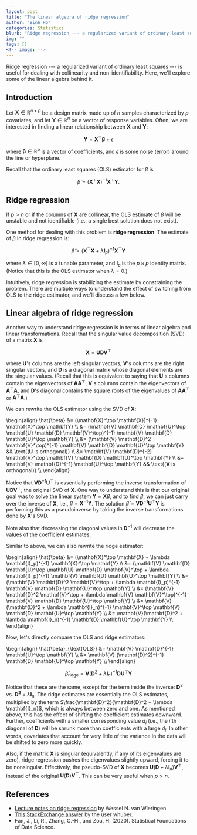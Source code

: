 ```yaml
---
layout: post
title: "The linear algebra of ridge regression"
author: "Binh Ho"
categories: Statistics
blurb: "Ridge regression --- a regularized variant of ordinary least squares --- is useful for dealing with collinearity and non-identifiability. Here, we'll explore some of the linear algebra behind it."
img: ""
tags: []
<!-- image: -->
---
```



Ridge regression --- a regularized variant of ordinary least squares --- is useful for dealing with collinearity and non-identifiability. Here, we'll explore some of the linear algebra behind it.

## Introduction

Let $\mathbf{X} \in \mathbb{R}^{n \times p}$ be a design matrix made up of $n$ samples characterized by $p$ covariates, and let $\mathbf{Y} \in \mathbb{R}^{n}$ be a vector of response variables. Often, we are interested in finding a linear relationship between $\mathbf{X}$ and $\mathbf{Y}$:

$$\mathbf{Y} = \mathbf{X}^\top \mathbf{\beta} + \epsilon$$

where $\mathbf{\beta} \in \mathbb{R}^p$ is a vector of coefficients, and $\epsilon$ is some noise (error) around the line or hyperplane.

Recall that the ordinary least squares (OLS) estimator for $\beta$ is 

$$\hat{\beta} = (\mathbf{X}^\top \mathbf{X})^{-1} \mathbf{X}^\top \mathbf{Y}.$$

## Ridge regression

If $p > n$ or if the columns of $\mathbf{X}$ are collinear, the OLS estimate of $\hat{\beta}$ will be unstable and not identifiable (i.e., a single best solution does not exist).

One method for dealing with this problem is **ridge regression**. The estimate of $\beta$ in ridge regression is:

$$\hat{\beta} = (\mathbf{X}^\top \mathbf{X} + \lambda \mathbf{I}_p)^{-1} \mathbf{X}^\top \mathbf{Y}$$

where $\lambda \in [0, \infty)$ is a tunable parameter, and $\mathbf{I}_p$ is the $p\times p$ identity matrix. (Notice that this is the OLS estimator when $\lambda = 0$.)

Intuitively, ridge regression is stabilizing the estimate by constraining the problem. There are multiple ways to understand the effect of switching from OLS to the ridge estimator, and we'll discuss a few below.

## Linear algebra of ridge regression

Another way to understand ridge regression is in terms of linear algebra and linear transformations. Recall that the singular value decomposition (SVD) of a matrix $\mathbf{X}$ is 

$$\mathbf{X} = \mathbf{U} \mathbf{D} \mathbf{V}^\top$$

where $\mathbf{U}$'s columns are the left singular vectors, $\mathbf{V}$'s columns are the right singular vectors, and $\mathbf{D}$ is a diagonal matrix whose diagonal elements are the singular values. (Recall that this is equivalent to saying that $\mathbf{U}$'s columns contain the eigenvectors of $\mathbf{A} \mathbf{A}^\top$, $\mathbf{V}$'s columns contain the eigenvectors of $\mathbf{A}^\top \mathbf{A}$, and $\mathbf{D}$'s diagonal contains the square roots of the eigenvalues of $\mathbf{A} \mathbf{A}^\top$ or $\mathbf{A}^\top \mathbf{A}$.)

We can rewrite the OLS estimator using the SVD of $\mathbf{X}$:

\begin{align} \hat{\beta} &= (\mathbf{X}^\top \mathbf{X})^{-1} \mathbf{X}^\top \mathbf{Y} \\\ &= (\mathbf{V} \mathbf{D} \mathbf{U}^\top \mathbf{U} \mathbf{D} \mathbf{V}^\top)^{-1} \mathbf{V} \mathbf{D} \mathbf{U}^\top \mathbf{Y} \\\ &= (\mathbf{V} \mathbf{D}^2 \mathbf{V}^\top)^{-1} \mathbf{V} \mathbf{D} \mathbf{U}^\top \mathbf{Y} && \text{($\mathbf{U}$ is orthogonal)} \\\ &= \mathbf{V} \mathbf{D}^{-2} \mathbf{V}^\top \mathbf{V} \mathbf{D} \mathbf{U}^\top \mathbf{Y} \\\ &= \mathbf{V} \mathbf{D}^{-1} \mathbf{U}^\top \mathbf{Y}  && \text{($\mathbf{V}$ is orthogonal)} \\\ \end{align}

Notice that $\mathbf{V}\mathbf{D}^{-1}\mathbf{U}^\top$ is essentially performing the inverse transformation of $\mathbf{U} \mathbf{D} \mathbf{V}^\top$, the original SVD of $\mathbf{X}$. One way to understand this is that our original goal was to solve the linear system $\mathbf{Y} = \mathbf{X} \beta$, and to find $\beta$, we can just carry over the inverse of $\mathbf{X}$, i.e., $\beta = \mathbf{X}^{-1} \mathbf{Y}$. The solution $\hat{\beta} = \mathbf{V} \mathbf{D}^{-1} \mathbf{U}^\top \mathbf{Y}$ is performing this as a pseudoinverse by taking the inverse transformations done by $\mathbf{X}$'s SVD.

Note also that decreasing the diagonal values in $\mathbf{D}^{-1}$ will decrease the values of the coefficient estimates.

Similar to above, we can also rewrite the ridge estimator:

\begin{align} \hat{\beta} &= (\mathbf{X}^\top \mathbf{X} + \lambda \mathbf{I}_p)^{-1} \mathbf{X}^\top \mathbf{Y} \\\ &= (\mathbf{V} \mathbf{D} \mathbf{U}^\top \mathbf{U} \mathbf{D} \mathbf{V}^\top + \lambda \mathbf{I}_p)^{-1} \mathbf{V} \mathbf{D} \mathbf{U}^\top \mathbf{Y} \\\ &= (\mathbf{V} \mathbf{D}^2 \mathbf{V}^\top + \lambda \mathbf{I}_p)^{-1} \mathbf{V} \mathbf{D} \mathbf{U}^\top \mathbf{Y} \\\ &= (\mathbf{V} \mathbf{D}^2 \mathbf{V}^\top + \lambda \mathbf{V} \mathbf{V}^\top)^{-1} \mathbf{V} \mathbf{D} \mathbf{U}^\top \mathbf{Y} \\\ &= \mathbf{V}(\mathbf{D}^2 + \lambda \mathbf{I}_n)^{-1} \mathbf{V}^\top  \mathbf{V} \mathbf{D} \mathbf{U}^\top \mathbf{Y} \\\ &= \mathbf{V}(\mathbf{D}^2 + \lambda \mathbf{I}_n)^{-1} \mathbf{D} \mathbf{U}^\top \mathbf{Y} \\\ \end{align}

Now, let's directly compare the OLS and ridge estimators:

\begin{align} \hat{\beta}_{\text{OLS}} &= \mathbf{V} \mathbf{D}^{-1} \mathbf{U}^\top \mathbf{Y} \\\ &= \mathbf{V} (\mathbf{D}^2)^{-1} \mathbf{D} \mathbf{U}^\top \mathbf{Y} \\\ \end{align}

$$\hat{\beta}_{\text{ridge}} = \mathbf{V}(\mathbf{D}^2 + \lambda \mathbf{I}_n)^{-1} \mathbf{D} \mathbf{U}^\top \mathbf{Y}$$

Notice that these are the same, except for the term inside the inverse: $\mathbf{D}^2$ vs. $\mathbf{D^2} + \lambda \mathbf{I}_n$. The ridge estimates are essentially the OLS estimates, multiplied by the term $\frac{\mathbf{D}^2}{\mathbf{D}^2 + \lambda \mathbf{I}_n}$, which is always between zero and one. As mentioned above, this has the effect of shifting the coefficient estimates downward. Further, coefficients with a smaller corresponding value $d_i$ (i.e., the $i$'th diagonal of $\mathbf{D}$) will be shrunk more than coefficients with a large $d_i$. In other words, covariates that account for very little of the variance in the data will be shifted to zero more quickly.

Also, if the matrix $\mathbf{X}$ is singular (equivalently, if any of its eigenvalues are zero), ridge regression pushes the eigenvalues slightly upward, forcing it to be nonsingular. Effectively, the pseudo-SVD of $\mathbf{X}$ becomes $\mathbf{U} (\mathbf{D} + \lambda \mathbf{I}_n) \mathbf{V}^\top$, instead of the original $\mathbf{U} (\mathbf{D}) \mathbf{V}^\top$.  This can be very useful when $p > n$.


## References

- [Lecture notes on ridge regression](https://arxiv.org/pdf/1509.09169.pdf) by Wessel N. van Wieringen
- [This StackExchange answer](https://stats.stackexchange.com/a/220324/270380) by the user whuber.
- Fan, J., Li, R., Zhang, C.-H., and Zou, H. (2020). Statistical Foundations of Data Science.

